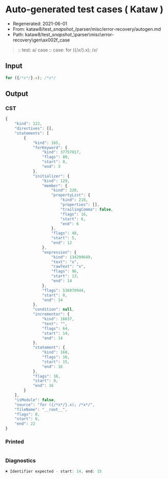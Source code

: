 # Auto-generated test cases ( Kataw )
- Regenerated: 2021-06-01
- From: kataw8/test\__snapshot__/parser/misc/error-recovery/autogen.md
- Path: kataw8/test\__snapshot__\parser\misc\error-recovery\gen\ax002f_case
> :: test: a/ case
> :: case: for ({/*x*/}.x); /*x*/
## Input

`````js
for ({/*x*/}.x); /*x*/
`````
## Output

### CST

```javascript
{
    "kind": 122,
    "directives": [],
    "statements": [
        {
            "kind": 165,
            "forKeyword": {
                "kind": 37757017,
                "flags": 80,
                "start": 0,
                "end": 3
            },
            "initializer": {
                "kind": 129,
                "member": {
                    "kind": 220,
                    "propertyList": {
                        "kind": 218,
                        "properties": [],
                        "trailingComma": false,
                        "flags": 16,
                        "start": 6,
                        "end": 6
                    },
                    "flags": 48,
                    "start": 5,
                    "end": 12
                },
                "expression": {
                    "kind": 134299649,
                    "text": "x",
                    "rawText": "x",
                    "flags": 96,
                    "start": 13,
                    "end": 14
                },
                "flags": 536870944,
                "start": 0,
                "end": 14
            },
            "condition": null,
            "incrementor": {
                "kind": 16637,
                "text": "",
                "flags": 64,
                "start": 14,
                "end": 14
            },
            "statement": {
                "kind": 168,
                "flags": 16,
                "start": 15,
                "end": 16
            },
            "flags": 16,
            "start": 0,
            "end": 16
        }
    ],
    "isModule": false,
    "source": "for ({/*x*/}.x); /*x*/",
    "fileName": "__root__",
    "flags": 0,
    "start": 0,
    "end": 22
}
```

### Printed

```javascript

```

### Diagnostics

```javascript
✖ Identifier expected - start: 14, end: 15

```

